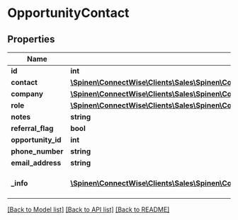 # OpportunityContact

## Properties
Name | Type | Description | Notes
------------ | ------------- | ------------- | -------------
**id** | **int** |  | [optional] 
**contact** | [**\Spinen\ConnectWise\Clients\Sales\Spinen\ConnectWise\Clients\Sales\Model\ContactReference**](ContactReference.md) |  | 
**company** | [**\Spinen\ConnectWise\Clients\Sales\Spinen\ConnectWise\Clients\Sales\Model\CompanyReference**](CompanyReference.md) |  | [optional] 
**role** | [**\Spinen\ConnectWise\Clients\Sales\Spinen\ConnectWise\Clients\Sales\Model\OpportunitySalesRoleReference**](OpportunitySalesRoleReference.md) |  | [optional] 
**notes** | **string** |  | [optional] 
**referral_flag** | **bool** |  | [optional] 
**opportunity_id** | **int** |  | [optional] 
**phone_number** | **string** |  | [optional] 
**email_address** | **string** |  | [optional] 
**_info** | [**\Spinen\ConnectWise\Clients\Sales\Spinen\ConnectWise\Clients\Sales\Model\Metadata**](Metadata.md) | Metadata of the entity | [optional] 

[[Back to Model list]](../README.md#documentation-for-models) [[Back to API list]](../README.md#documentation-for-api-endpoints) [[Back to README]](../README.md)


